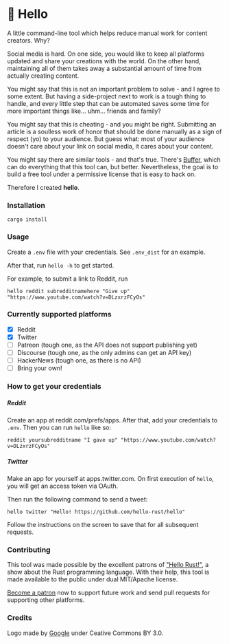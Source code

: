# 👋 Hello

A little command-line tool which helps reduce manual work for content creators.
Why?

Social media is hard. On one side, you would like to keep all platforms updated
and share your creations with the world. On the other hand, maintaining all of
them takes away a substantial amount of time from actually creating content.

You might say that this is not an important problem to solve - and I agree to
some extent. But having a side-project next to work is a tough thing to handle,
and every little step that can be automated saves some time for more important
things like... uhm... friends and family?

You might say that this is cheating - and you might be right. Submitting an
article is a soulless work of honor that should be done manually as a sign of
respect (yo) to your audience. But guess what: most of your audience doesn't
care about your link on social media, it cares about your content.

You might say there are similar tools - and that's true. There's
[Buffer](https://buffer.com), which can do everything that this tool can, but
better. Nevertheless, the goal is to build a free tool under a permissive
license that is easy to hack on.


Therefore I created **hello**.

### Installation

```
cargo install
```

### Usage

Create a `.env` file with your credentials. See `.env_dist` for an example.

After that, run `hello -h` to get started.

For example, to submit a link to Reddit, run
```
hello reddit subredditnamehere "Give up" "https://www.youtube.com/watch?v=DLzxrzFCyOs"
```

### Currently supported platforms

* [X] Reddit
* [X] Twitter
* [ ] Patreon (tough one, as the API does not support publishing yet)
* [ ] Discourse (tough one, as the only admins can get an API key)
* [ ] HackerNews (tough one, as there is no API)
* [ ] Bring your own!

### How to get your credentials

##### Reddit

Create an app at reddit.com/prefs/apps.
After that, add your credentials to `.env`.
Then you can run `hello` like so:

```
reddit yoursubredditname "I gave up" "https://www.youtube.com/watch?v=DLzxrzFCyOs"
```

##### Twitter

Make an app for yourself at apps.twitter.com. On first execution of `hello`,
you will get an access token via OAuth.

Then run the following command to send a tweet:

```
hello twitter "Hello! https://github.com/hello-rust/hello"
```

Follow the instructions on the screen to save that for all subsequent requests.

### Contributing

This tool was made possible by the excellent patrons of ["Hello
Rust!"](https://github.com/hello-rust/show), a show about the Rust programming
language. With their help, this tool is made available to the public under dual
MIT/Apache license.

[Become a patron](https://www.patreon.com/bePatron?c=1568097) now to support
future work and send pull requests for supporting other platforms.

### Credits

Logo made by [Google](https://www.flaticon.com/authors/google) under Ceative
Commons BY 3.0.
